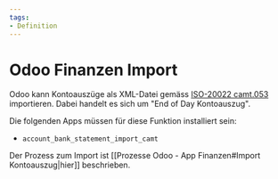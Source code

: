 ```yaml
---
tags:
- Definition
---
```

# Odoo Finanzen Import
Odoo kann Kontoauszüge als XML-Datei gemäss [ISO-20022 camt.053](https://www.raiffeisen.ch/urnerland/de/firmenkunden/liquiditaet-und-zahlungsverkehr/harmonisierung-zahlungsverkehr/iso-20022/was-ist-iso-20022.html) importieren. Dabei handelt es sich um "End of Day Kontoauszug".

Die folgenden Apps müssen für diese Funktion installiert sein:
* `account_bank_statement_import_camt`

Der Prozess zum Import ist [[Prozesse Odoo - App Finanzen#Import Kontoauszug|hier]] beschrieben.
